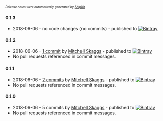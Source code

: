 <sup><sup>*Release notes were automatically generated by [Shipkit](http://shipkit.org/)*</sup></sup>

#### 0.1.3
 - 2018-06-06 - no code changes (no commits) - published to [![Bintray](https://img.shields.io/badge/Bintray-0.1.3-green.svg)](https://bintray.com/magneticflux/kotlin-livedata-utils/kotlin-livedata-utils/0.1.3)

#### 0.1.2
 - 2018-06-06 - [1 commit](https://github.com/magneticflux-/kotlin-livedata-utils/compare/v0.1.1...v0.1.2) by [Mitchell Skaggs](https://github.com/magneticflux-) - published to [![Bintray](https://img.shields.io/badge/Bintray-0.1.2-green.svg)](https://bintray.com/magneticflux/kotlin-livedata-utils/kotlin-livedata-utils/0.1.2)
 - No pull requests referenced in commit messages.

#### 0.1.1
 - 2018-06-06 - [2 commits](https://github.com/magneticflux-/kotlin-livedata-utils/compare/v0.1.0...v0.1.1) by [Mitchell Skaggs](https://github.com/magneticflux-) - published to [![Bintray](https://img.shields.io/badge/Bintray-0.1.1-green.svg)](https://bintray.com/magneticflux/kotlin-livedata-utils/kotlin-livedata-utils/0.1.1)
 - No pull requests referenced in commit messages.

#### 0.1.0
 - 2018-06-06 - 5 commits by [Mitchell Skaggs](https://github.com/magneticflux-) - published to [![Bintray](https://img.shields.io/badge/Bintray-0.1.0-green.svg)](https://bintray.com/magneticflux/kotlin-livedata-utils/kotlin-livedata-utils/0.1.0)
 - No pull requests referenced in commit messages.

